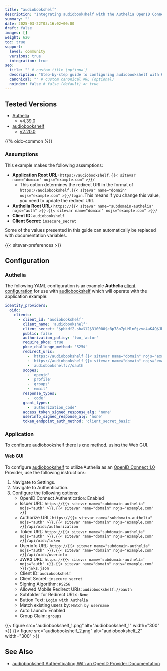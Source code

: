 ```yaml
---
title: "audiobookshelf"
description: "Integrating audiobookshelf with the Authelia OpenID Connect 1.0 Provider."
summary: ""
date: 2025-03-22T03:16:02+00:00
draft: false
images: []
weight: 620
toc: true
support:
  level: community
  versions: true
  integration: true
seo:
  title: "" # custom title (optional)
  description: "Step-by-step guide to configuring audiobookshelf with OpenID Connect 1.0 for secure SSO. Enhance your login flow using Authelia’s modern identity management."
  canonical: "" # custom canonical URL (optional)
  noindex: false # false (default) or true
---
```


## Tested Versions

- [Authelia]
  - [v4.39.0](https://github.com/authelia/authelia/releases/tag/v4.39.0)
- [audiobookshelf]
  - [v2.20.0](https://github.com/advplyr/audiobookshelf/releases/tag/v2.20.0)

{{% oidc-common %}}

### Assumptions

This example makes the following assumptions:

- __Application Root URL:__ `https://audiobookshelf.{{< sitevar name="domain" nojs="example.com" >}}/`
  - This option determines the redirect URI in the format of
        `https://audiobookshelf.{{< sitevar name="domain" nojs="example.com" >}}/login`.
        This means if you change this value, you need to update the redirect URI.
- __Authelia Root URL:__ `https://{{< sitevar name="subdomain-authelia" nojs="auth" >}}.{{< sitevar name="domain" nojs="example.com" >}}/`
- __Client ID:__ `audiobookshelf`
- __Client Secret:__ `insecure_secret`

Some of the values presented in this guide can automatically be replaced with documentation variables.

{{< sitevar-preferences >}}

## Configuration

### Authelia

The following YAML configuration is an example __Authelia__ [client configuration] for use with [audiobookshelf] which
will operate with the application example:

```yaml {title="configuration.yml"}
identity_providers:
  oidc:
    clients:
      - client_id: 'audiobookshelf'
        client_name: 'audiobookshelf'
        client_secret: '$pbkdf2-sha512$310000$c8p78n7pUMln0jzvd4aK4Q$JNRBzwAo0ek5qKn50cFzzvE9RXV88h1wJn5KGiHrD0YKtZaR/nCb2CJPOsKaPK0hjf.9yHxzQGZziziccp6Yng'  # The digest of 'insecure_secret'.
        public: false
        authorization_policy: 'two_factor'
        require_pkce: true
        pkce_challenge_method: 'S256'
        redirect_uris:
          - 'https://audiobookshelf.{{< sitevar name="domain" nojs="example.com" >}}/auth/openid/callback'
          - 'https://audiobookshelf.{{< sitevar name="domain" nojs="example.com" >}}/auth/openid/mobile-redirect'
          - 'audiobookshelf://oauth'
        scopes:
          - 'openid'
          - 'profile'
          - 'groups'
          - 'email'
        response_types:
          - 'code'
        grant_types:
          - 'authorization_code'
        access_token_signed_response_alg: 'none'
        userinfo_signed_response_alg: 'none'
        token_endpoint_auth_method: 'client_secret_basic'
```

### Application

To configure [audiobookshelf] there is one method, using the [Web GUI](#web-gui).

#### Web GUI

To configure [audiobookshelf] to utilize Authelia as an [OpenID Connect 1.0] Provider, use the following instructions:

1. Navigate to Settings.
2. Navigate to Authentication.
3. Configure the following options:
   - OpenID Connect Authentication: Enabled
   - Issuer URL: `https://{{< sitevar name="subdomain-authelia" nojs="auth" >}}.{{< sitevar name="domain" nojs="example.com" >}}`
   - Authorize URL: `https://{{< sitevar name="subdomain-authelia" nojs="auth" >}}.{{< sitevar name="domain" nojs="example.com" >}}/api/oidc/authorization`
   - Token URL: `https://{{< sitevar name="subdomain-authelia" nojs="auth" >}}.{{< sitevar name="domain" nojs="example.com" >}}/api/oidc/token`
   - Userinfo URL: `https://{{< sitevar name="subdomain-authelia" nojs="auth" >}}.{{< sitevar name="domain" nojs="example.com" >}}/api/oidc/userinfo`
   - JWKS URL: `https://{{< sitevar name="subdomain-authelia" nojs="auth" >}}.{{< sitevar name="domain" nojs="example.com" >}}/jwks.json`
   - Client ID: `audiobookshelf`
   - Client Secret: `insecure_secret`
   - Signing Algorithm: `RS256`
   - Allowed Mobile Redirect URIs: `audiobookshelf://oauth`
   - Subfolder for Redirect URLs: `None`
   - Button Text: `Login with Authelia`
   - Match existing users by: `Match by username`
   - Auto Launch: Enabled
   - Group Claim: `groups`

{{< figure src="audiobookshelf_1.png" alt="audiobookshelf_1" width="300" >}}
{{< figure src="audiobookshelf_2.png" alt="audiobookshelf_2" width="300" >}}

## See Also

- [audiobookshelf Authenticating With an OpenID Provider Documentation](https://www.audiobookshelf.org/guides/oidc_authentication/)

[Authelia]: https://www.authelia.com
[audiobookshelf]: https://www.audiobookshelf.org/
[OpenID Connect 1.0]: ../../../openid-connect/introduction.md
[client configuration]: ../../../../configuration/identity-providers/openid-connect/clients.md
